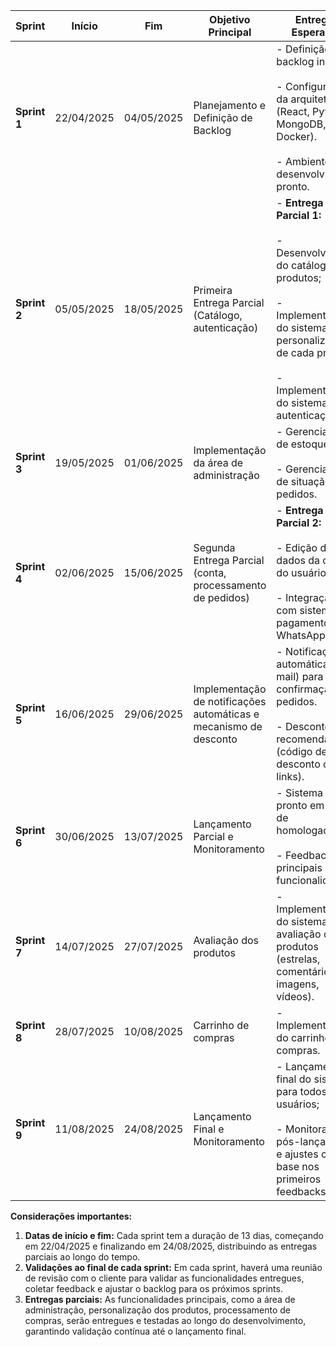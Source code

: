 
| **Sprint** | **Início** | **Fim** | **Objetivo Principal** | **Entregas Esperadas** | **Validação do Cliente** |
| --- | --- | --- | --- | --- | --- |
| **Sprint 1** | 22/04/2025 | 04/05/2025 | Planejamento e Definição de Backlog | \- Definição do backlog inicial.<br><br>\- Configuração da arquitetura (React, Python, MongoDB, Docker).<br><br>\- Ambiente de desenvolvimento pronto. | Revisão do backlog e confirmação de prioridades, validação do protótipo. |
| **Sprint 2** | 05/05/2025 | 18/05/2025 | Primeira Entrega Parcial (Catálogo, autenticação) | \- **Entrega Parcial 1:**<br><br>\- Desenvolvimento do catálogo de produtos;<br><br>\- Implementação do sistema de personalização de cada produto;<br><br>\- Implementação do sistema de autenticação. | Validação do catálogo, sistema de personalização de produtos, e sistema de autenticação. |
| **Sprint 3** | 19/05/2025 | 01/06/2025 | Implementação da área de administração | \- Gerenciamento de estoque;<br><br>\- Gerenciamento de situação dos pedidos. | Validação das funcionalidades do administrador. |
| **Sprint 4** | 02/06/2025 | 15/06/2025 | Segunda Entrega Parcial (conta, processamento de pedidos) | \- **Entrega Parcial 2:**<br><br>\- Edição de dados da conta do usuário;<br><br>\- Integração com sistema de pagamento do WhatsApp. | Validação da área de perfil do usuário e do fluxo de pedidos. |
| **Sprint 5** | 16/06/2025 | 29/06/2025 | Implementação de notificações automáticas e mecanismo de desconto | \- Notificações automáticas (e-mail) para confirmação de pedidos.<br><br>\- Descontos por recomendação (código de desconto ou links). | Validação do sistema de notificações por e-mail; validação do sistema de descontos por divulgação do software. |
| **Sprint 6** | 30/06/2025 | 13/07/2025 | Lançamento Parcial e Monitoramento | \- Sistema semi-pronto em fase de homologação;<br><br>\- Feedback das principais funcionalidades. | Homologação pela cliente e aprovação parcial. |
| **Sprint 7** | 14/07/2025 | 27/07/2025 | Avaliação dos produtos | \- Implementação do sistema de avaliação de produtos (estrelas, comentários, imagens, vídeos). | Feedback das avaliações. |
| **Sprint 8** | 28/07/2025 | 10/08/2025 | Carrinho de compras | \- Implementação do carrinho de compras. | Validação do fluxo do carrinho de compras. |
| **Sprint 9** | 11/08/2025 | 24/08/2025 | Lançamento Final e Monitoramento | \- Lançamento final do sistema para todos os usuários;<br><br>\- Monitoramento pós-lançamento e ajustes com base nos primeiros feedbacks. | Feedback dos primeiros clientes reais e ajustes pós-lançamento. |

**Considerações importantes:**

1. **Datas de início e fim:** Cada sprint tem a duração de 13 dias, começando em 22/04/2025 e finalizando em 24/08/2025, distribuindo as entregas parciais ao longo do tempo.
2. **Validações ao final de cada sprint:** Em cada sprint, haverá uma reunião de revisão com o cliente para validar as funcionalidades entregues, coletar feedback e ajustar o backlog para os próximos sprints.
3. **Entregas parciais:** As funcionalidades principais, como a área de administração, personalização dos produtos, processamento de compras, serão entregues e testadas ao longo do desenvolvimento, garantindo validação contínua até o lançamento final.

